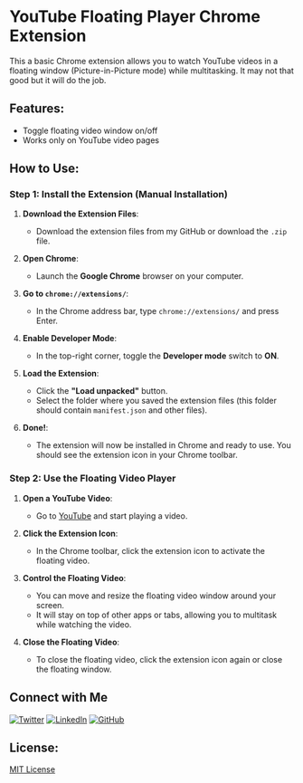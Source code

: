 # YouTube Floating Player Chrome Extension

This a basic Chrome extension allows you to watch YouTube videos in a floating window (Picture-in-Picture mode) while multitasking.
It may not that good but it will do the job.

## Features:

- Toggle floating video window on/off
- Works only on YouTube video pages

## How to Use:

### Step 1: Install the Extension (Manual Installation)

1. **Download the Extension Files**:

   - Download the extension files from my GitHub or download the `.zip` file.

2. **Open Chrome**:

   - Launch the **Google Chrome** browser on your computer.

3. **Go to `chrome://extensions/`**:

   - In the Chrome address bar, type `chrome://extensions/` and press Enter.

4. **Enable Developer Mode**:

   - In the top-right corner, toggle the **Developer mode** switch to **ON**.

5. **Load the Extension**:

   - Click the **"Load unpacked"** button.
   - Select the folder where you saved the extension files (this folder should contain `manifest.json` and other files).

6. **Done!**:
   - The extension will now be installed in Chrome and ready to use. You should see the extension icon in your Chrome toolbar.

### Step 2: Use the Floating Video Player

1. **Open a YouTube Video**:

   - Go to [YouTube](https://www.youtube.com) and start playing a video.

2. **Click the Extension Icon**:

   - In the Chrome toolbar, click the extension icon to activate the floating video.

3. **Control the Floating Video**:

   - You can move and resize the floating video window around your screen.
   - It will stay on top of other apps or tabs, allowing you to multitask while watching the video.

4. **Close the Floating Video**:
   - To close the floating video, click the extension icon again or close the floating window.

## Connect with Me

[![Twitter](https://img.shields.io/badge/Twitter-1DA1F2?style=for-the-badge&logo=twitter&logoColor=white)](https://x.com/BhamlaPrince)
[![LinkedIn](https://img.shields.io/badge/LinkedIn-0077B5?style=for-the-badge&logo=linkedin&logoColor=white)](https://www.linkedin.com/in/prince-kumar-342235237)
[![GitHub](https://img.shields.io/badge/GitHub-181717?style=for-the-badge&logo=github&logoColor=white)](https://github.com/BhamlaPrince)

## License:

[MIT License](https://opensource.org/licenses/MIT)
